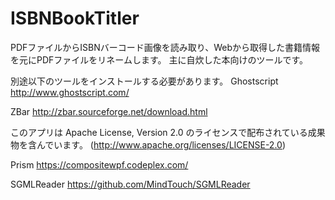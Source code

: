 # ISBNBookTitler

PDFファイルからISBNバーコード画像を読み取り、Webから取得した書籍情報を元にPDFファイルをリネームします。
主に自炊した本向けのツールです。

別途以下のツールをインストールする必要があります。
Ghostscript
http://www.ghostscript.com/

ZBar
http://zbar.sourceforge.net/download.html

このアプリは Apache License, Version 2.0 のライセンスで配布されている成果物を含んでいます。
(http://www.apache.org/licenses/LICENSE-2.0)

Prism
https://compositewpf.codeplex.com/

SGMLReader
https://github.com/MindTouch/SGMLReader
